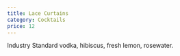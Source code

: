 ```yaml
---
title: Lace Curtains
category: Cocktails
price: 12
---
```


Industry Standard vodka, hibiscus, fresh lemon, rosewater.
